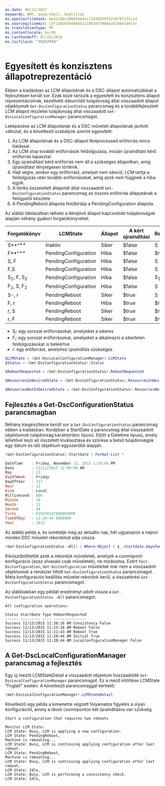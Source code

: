```yaml
---
ms.date: 06/12/2017
keywords: WMF, powershell, beállítás
ms.openlocfilehash: bed1186c10082bbdac7249503bf623678f13fccd
ms.sourcegitcommit: c3f1a83b59484651119630f3089aa51b6e7d4c3c
ms.translationtype: MT
ms.contentlocale: hu-HU
ms.lasthandoff: 07/26/2018
ms.locfileid: "39267939"
---
```

# <a name="unified-and-consistent-state-and-status-representation"></a>Egyesített és konzisztens állapotreprezentáció

Ebben a kiadásban az LCM állapotának és a DSC-állapot automatizálását a fejlesztésen került sor. Ezek közé tartozik a egyesített és konzisztens állapot reprezentációinak, kezelhető dátum/idő tulajdonság által visszaadott állapot objektumok `Get-DscConfigurationStatus` parancsmag és a továbbfejlesztett LCM állapot részletei tulajdonság által visszaadott `Get-DscLocalConfigurationManager` parancsmagot.

Leképezése az LCM állapotának és a DSC műveleti állapotának javított változat, és a következő szabályok szerint egyesített:

1. Az LCM állapotának és a DSC-állapot Notprocessed erőforrás nincs hatással.
2. Az LCM stop további erőforrások feldolgozása, miután újraindítást kérő erőforrás tapasztal.
3. Egy újraindítást kérő erőforrás nem áll a szükséges állapotban, amíg újraindítást ténylegesen történik.
4. Hajt végre, amikor egy erőforrást, amelyet nem sikerül, LCM tartja a feldolgozás után további erőforrásokat, amíg azok nem függnek a hiba egyik.
5. A törlés összesített állapotát által visszaadott `Get-DscConfigurationStatus` parancsmag az összes erőforrás állapotának a felügyelői készlete.
6. A PendingReboot állapota felülbírálja a PendingConfiguration állapota.

Az alábbi táblázatban látható a létrejövő állapot kapcsolódó tulajdonságok alapján néhány gyakori forgatókönyveket.

| Forgatókönyv                        | LCMState             | Állapot     | A kért újraindítási | ResourcesInDesiredState   | ResourcesNotInDesiredState |
|---------------------------------|----------------------|------------|---------------|------------------------------|--------------------------------|
| S**^**                          | Inaktív                 | Siker    | $false        | S                            | $null                          |
| F**^**                          | PendingConfiguration | Hiba    | $false        | $null                        | F                              |
| S, F                             | PendingConfiguration | Hiba    | $false        | S                            | F                              |
| F,S                             | PendingConfiguration | Hiba    | $false        | S                            | F                              |
| S<sub>1</sub>, F, S<sub>2</sub> | PendingConfiguration | Hiba    | $false        | S<sub>1</sub>, S<sub>2</sub> | F                              |
| F<sub>1</sub>, S, F<sub>2</sub> | PendingConfiguration | Hiba    | $false        | S                            | F<sub>1</sub>, F<sub>2</sub>   |
| S-, r                            | PendingReboot        | Siker    | $true         | S                            | r                              |
| F, r                            | PendingReboot        | Hiba    | $true         | $null                        | F, r                           |
| r, S                            | PendingReboot        | Siker    | $true         | $null                        | r                              |
| r, F                            | PendingReboot        | Siker    | $true         | $null                        | r                              |

- S<sub>i</sub>: egy sorozat erőforrásokat, amelyeket a sikeres
- F<sub>i</sub>: egy sorozat erőforrásokat, amelyeket a alkalmazni a sikertelen feldolgozásokat is beleértve
- r: egy erőforrást, amelyhez újraindítás szükséges

```powershell
$LCMState = (Get-DscLocalConfigurationManager).LCMState
$Status = (Get-DscConfigurationStatus).Status

$RebootRequested = (Get-DscConfigurationStatus).RebootRequested

$ResourcesInDesiredState = (Get-DscConfigurationStatus).ResourcesInDesiredState

$ResourcesNotInDesiredState = (Get-DscConfigurationStatus).ResourcesNotInDesiredState
```

## <a name="enhancement-in-get-dscconfigurationstatus-cmdlet"></a>Fejlesztés a Get-DscConfigurationStatus parancsmagban

Néhány kiegészítésre került sor a `Get-DscConfigurationStatus` parancsmag ebben a kiadásban. Korábban a StartDate a parancsmag által visszaadott objektumok tulajdonság karakterlánc típusú. Eljött a Datetime típusú, amely lehetővé teszi az összetett kiválasztása és szűrése a belső tulajdonságok egy dátum és idő objektum egyszerűbb alapján.

```powershell
(Get-DscConfigurationStatus).StartDate | Format-List *

DateTime    : Friday, November 13, 2015 1:39:44 PM
Date        : 11/13/2015 12:00:00 AM
Day         : 13
DayOfWeek   : Friday
DayOfYear   : 317
Hour        : 13
Kind        : Local
Millisecond : 886
Minute      : 39
Month       : 11
Second      : 44
Ticks       : 635830187848860000
TimeOfDay   : 13:39:44.8860000
Year        : 2015
```

Az alábbi példa a, és ismételje meg az aktuális nap, hét ugyanazon a napon minden DSC művelet rekordokat adja vissza.

```powershell
(Get-DscConfigurationStatus –All) | Where-Object { $_.startdate.dayofweek -eq (Get-Date).DayOfWeek }
```

Kiküszöbölhetők azok a rekordok műveletek, amelyek a csomópont-konfiguráció (azaz olvasási csak műveletek), ne módosítsa. Ezért `Test-DscConfiguration`, `Get-DscConfiguration` műveletek már nem a visszaadott objektumok a rendszer tiltott `Get-DscConfigurationStatus` parancsmagot. Meta konfigurációs beállítás művelet rekordok kerül, a visszatérési `Get-DscConfigurationStatus` parancsmagot.

Az alábbiakban egy példát eredményt adott vissza a `Get-DscConfigurationStatus –All` parancsmagot.

```output
All configuration operations:

Status StartDate Type RebootRequested
------ --------- ---- ---------------
Success 11/13/2015 11:38:16 AM Consistency False
Success 11/13/2015 11:23:16 AM Reboot False
Success 11/13/2015 11:21:43 AM Reboot True
Success 11/13/2015 11:20:44 AM Initial True
Success 11/13/2015 11:20:44 AM LocalConfigurationManager False
```

## <a name="enhancement-in-get-dsclocalconfigurationmanager-cmdlet"></a>A Get-DscLocalConfigurationManager parancsmag a fejlesztés

Egy új mezőt LCMStateDetail a visszaadott objektum hozzáadódik `Get-DscLocalConfigurationManager` parancsmagot. Ez a mező kitöltése LCMState "Foglalt" esetén. A következő parancsmaggal kérhető:

```powershell
(Get-DscLocalConfigurationManager).LCMStateDetail
```

Következő egy példa a kimenetre végzett folyamatos figyelés a olyan konfigurációt, amely a távoli csomóponton két újraindításra van szükség.

```output
Start a configuration that requires two reboots

Monitor LCM State:
LCM State: Busy, LCM is applying a new configuration.
LCM State: PendingReboot,
Machine is rebooting...
LCM State: Busy, LCM is continuing applying configuration after last reboot.
LCM State: PendingReboot,
Machine is rebooting...
LCM State: Busy, LCM is continuing applying configuration after last reboot.
LCM State: Idle,
LCM State: Busy, LCM is performing a consistency check.
LCM State: Idle,
```